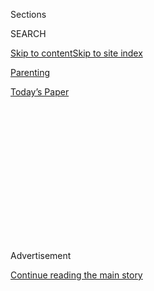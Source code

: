 <div id="app">

<div>

<div>

<div>

<div class="NYTAppHideMasthead css-1q2w90k e1suatyy0">

<div class="section css-ui9rw0 e1suatyy2">

<div class="css-eph4ug er09x8g0">

<div class="css-6n7j50">

</div>

<span class="css-1dv1kvn">Sections</span>

<div class="css-10488qs">

<span class="css-1dv1kvn">SEARCH</span>

</div>

[Skip to content](#site-content)[Skip to site
index](#site-index)

</div>

<div id="masthead-section-label" class="css-1wr3we4 eaxe0e00">

[Parenting](https://www.nytimes.com/section/parenting)

</div>

<div class="css-10698na e1huz5gh0">

</div>

</div>

<div id="masthead-bar-one" class="section hasLinks css-15hmgas e1csuq9d3">

<div class="css-uqyvli e1csuq9d0">

</div>

<div class="css-1uqjmks e1csuq9d1">

</div>

<div class="css-9e9ivx">

[](https://myaccount.nytimes.com/auth/login?response_type=cookie&client_id=vi)

</div>

<div class="css-1bvtpon e1csuq9d2">

[Today’s
Paper](https://www.nytimes.com/section/todayspaper)

</div>

</div>

</div>

</div>

<div data-aria-hidden="false">

<div id="site-content" data-role="main">

<div>

<div class="css-1aor85t" style="opacity:0.000000001;z-index:-1;visibility:hidden">

<div class="css-1hqnpie">

<div class="css-epjblv">

<span class="css-17xtcya">[Parenting](/section/parenting)</span><span class="css-x15j1o">|</span><span class="css-fwqvlz">How
to Diversify Your Toy
Box</span>

</div>

<div class="css-k008qs">

<div class="css-1iwv8en">

<span class="css-18z7m18"></span>

<div>

</div>

</div>

<span class="css-1n6z4y">https://nyti.ms/2PlTXpz</span>

<div class="css-1705lsu">

<div class="css-4xjgmj">

<div class="css-4skfbu" data-role="toolbar" data-aria-label="Social Media Share buttons, Save button, and Comments Panel with current comment count" data-testid="share-tools">

  - 
  - 
  - 
  - 
    
    <div class="css-6n7j50">
    
    </div>

  - 

</div>

</div>

</div>

</div>

</div>

</div>

<div id="NYT_TOP_BANNER_REGION" class="css-13pd83m">

</div>

<div id="top-wrapper" class="css-1sy8kpn">

<div id="top-slug" class="css-l9onyx">

Advertisement

</div>

[Continue reading the main
story](#after-top)

<div class="ad top-wrapper" style="text-align:center;height:100%;display:block;min-height:250px">

<div id="top" class="place-ad" data-position="top" data-size-key="top">

</div>

</div>

<div id="after-top">

</div>

</div>

<div>

<div id="sponsor-wrapper" class="css-1hyfx7x">

<div id="sponsor-slug" class="css-19vbshk">

Supported by

</div>

[Continue reading the main
story](#after-sponsor)

<div id="sponsor" class="ad sponsor-wrapper" style="text-align:center;height:100%;display:block">

</div>

<div id="after-sponsor">

</div>

</div>

<div class="css-186x18t">

</div>

<div class="css-1vkm6nb ehdk2mb0">

# How to Diversify Your Toy Box

</div>

Ways to create a multiracial and multicultural spectrum in a child’s
activities and
toys.

![<span class="css-cch8ym"><span class="css-1dv1kvn">Credit</span><span class="css-cnj6d5 e1z0qqy90" itemprop="copyrightHolder"><span class="css-1ly73wi e1tej78p0">Credit...</span><span>Nick
Little</span></span></span>](https://static01.nyt.com/images/2020/08/03/autossell/diversetoys-still/diversetoys-still-threeByTwoMediumAt2X.jpg)

<div class="css-18e8msd">

<div class="css-vp77d3 epjyd6m0">

<div class="css-1baulvz">

By <span class="css-1baulvz last-byline" itemprop="name">Shanicia
Boswell</span>

</div>

</div>

  - 
    
    <div class="css-ld3wwf e16638kd2">
    
    Aug. 3,
    2020
    
    </div>

  - 
    
    <div class="css-4xjgmj">
    
    <div class="css-d8bdto" data-role="toolbar" data-aria-label="Social Media Share buttons, Save button, and Comments Panel with current comment count" data-testid="share-tools">
    
      - 
      - 
      - 
      - 
        
        <div class="css-6n7j50">
        
        </div>
    
      - 
    
    </div>
    
    </div>

</div>

</div>

<div class="section meteredContent css-1r7ky0e" name="articleBody" itemprop="articleBody">

<div class="css-1fanzo5 StoryBodyCompanionColumn">

<div class="css-53u6y8">

Becoming a mother made me reflect on my own childhood and how I was
raised to view diversity. I grew up in South Georgia at a time when
dolls of my complexion were not easy to find. So I played with mostly
white dolls. The features I observed in Ken and Barbie were exactly what
I saw around me: the familiar aspect of white people. My doctor was
white. My teachers were mostly white. Police officers and bank tellers
all had skin that did not look like my own.

My friends’ toy chests overflowed with white ballerina Barbies and
blonde, pigtailed Cabbage Patch Kids. Their bookshelves were filled with
stories about happy white children who spent their days gallivanting
with big red dogs. As a Black child in the 1990s, I knew that my skin
color was different, and I often wondered why I didn’t see more people
who looked like me in my cartoon shows or books or reflected in my
dolls.

Imagine how children’s views of themselves and others could change by
having dolls of diverse races and ethnicities, not just white Barbies
and G.I. Joes.

</div>

</div>

<div class="css-1fanzo5 StoryBodyCompanionColumn">

<div class="css-53u6y8">

“Diversity through play is achieved by having a variety of toys, music,
clothes, books, food, and art that highlight and celebrate similarities,
as well as differences,” said Ann-Louise Lockhart, Psy.D.*,* a pediatric
psychologist and parent coach.

</div>

</div>

<div>

</div>

<div class="css-1fanzo5 StoryBodyCompanionColumn">

<div class="css-53u6y8">

Research has shown children become aware of racial differences [as early
as 3 years
old](https://ncela.ed.gov/files/rcd/BE020476/Play_and_Cultural_Diversity.pdf?origin=publication_detail#:~:text=The%20dramatic%20play%20area%20may,reflect%20different%20styles%20of%20living.),
and children often mimic their home life dynamics, classrooms and daily
interactions with their toys. They “learn, interact, grow, and construct
their understanding of their world through play,” Dr. Lockhart said.
“They learn about social and family relationships through play,
including how to relate to and interact with others.”

When encouraging diversity through play, parents and caregivers can
explore activities and provide toys that help kids acknowledge
differences and embrace similarities, and let them know that seeing
color is OK. I select each doll and book for my 7-year-old daughter with
intention. I want her toys to reflect the real world, in all its diverse
glory. If you are a white parent of young children, ask yourself: How
many of your children’s toys and books are multiracial? And for
multicultural families and families of color, take note of how your
children are being represented in action figures, dolls and other toys.
Since diversity is not just about race, consider how your toy, game and
book selections might also include people with nonconforming gender
identities, different abilities, and a range of faiths and ages.

With more kids learning from home this school year, away from other
children, and more awareness of systemic racism and injustice in the
U.S., parents are becoming more conscious of how important teaching
diversity is. Here are some other ways to diversify play in your child’s
life.

## Dolls and action figures

By collecting dolls across the color spectrum, we help children create a
self concept that acknowledges their own differences and helps them see
that others are unique, too. Self concepts, Dr. Lockhart explained, are
the statements we make about ourselves, which also include “the images
and ideas we have in our mind about ourselves.”

</div>

</div>

<div class="css-1fanzo5 StoryBodyCompanionColumn">

<div class="css-53u6y8">

“When children see themselves represented in their toys, books, movies,
music, food, and artwork, it shapes their self concept” Dr. Lockhart
said.

Yelitsa Jean-Charles, the founder and chief executive of [Healthy Roots
Dolls](https://healthyrootsdolls.com/), said she created her doll
company to represent today’s children. She said she was inspired by the
1940s Doll Test by the psychologists Kenneth B. and Mamie P. Clark. The
researchers showed identical dolls, except for their skin color, to 253
Black children between the ages of 3 and 7 to test children’s racial
perceptions. They found that the majority of children attributed
positive characteristics to the white dolls and negative characteristics
to the Black dolls. The findings suggested how Black children felt
inferior and had lost their self esteem during a time of segregation,
prejudice and discrimination.

With her toy company, Jean-Charles has normalized Black dolls.
Jean-Charles said that between 20 to 40 percent of her customers are
non-Black parents with children of color who specifically purchase her
dolls to have conversations about diversity with their children or to
have dolls that represent their children in complexion and hair texture.

“I created these dolls because I never had a doll that looked like me
growing up,” Jean-Charles said.

In addition to dolls, parents can also include multicultural play
figures by both small toy companies, like [The Black Toy
Store](https://blacktoystore.com/product-category/action-figures/), and
large toy manufactures, like
[Mattel](https://corporate.mattel.com/news/mattel-unveils-special-edition-thankyouheroes-collection-from-fisher-price-xae-to-honor-today-s-heroes)
or [Lego
Duplo](https://education.lego.com/en-us/products/people-by-lego-education/45030#product).<span class="css-8l6xbc evw5hdy0">
</span>

## Games and imaginative play

Reflecting on my childhood, I can see how my imaginative play
perpetuated a racial bias. In fantasy games, like playing “teacher” or
“doctor,” I remember my white friends always holding a position of
power; they were the teacher or the doctor. The Black students, myself
included, played the role of the student or patient. As a parent now, I
have had conversations with my daughter about this. I encourage her to
be the leader in her imaginative play with friends.

Dr. Lockhart said that through play, children can experiment with their
views of the world, then dismantle that world, build new worlds, and try
them out again.

</div>

</div>

<div class="css-1fanzo5 StoryBodyCompanionColumn">

<div class="css-53u6y8">

Even though children are limited in playing with others because of the
pandemic, there are still ways to use
[games](https://www.browntoybox.com/shop/all/),
[puzzles](https://puzzlehuddle.com/) and imaginative to promote
diversity. One study suggested [reading
books](https://www.nytimes.com/2020/06/09/parenting/childrens-books-black-characters.html)
that focus on diversity, equality and social justice and then [acting
out
scenes](https://pdfs.semanticscholar.org/33ff/b7ab64d021e34f5a1ec1ee975152e479f1d2.pdf),
discussing with parents how kids would respond to certain situations.
This allows children to put themselves in someone else’s shoes and
practice empathy as well.

Role-playing can help create safe spaces of child-led conversations
where your children feel comfortable to ask questions and explore topics
about race and culture.

“To create space for our children to have conversations related to race
and diversity, we have to be willing to do our own work so that we can
come to the conversation comfortable enough to hold whatever our
children bring,” said Kira Hudson Banks, Ph.D, a psychologist and
educator of more than 20 years.

“We have to also be willing to trust the intelligence of our children.
We know they understand the dynamics of oppression by preschool and they
start to judge by race, then it is incumbent upon us to realize that
they are capable of starting to understand and interrupt some of those
stereotypes.”

## Visual arts

With drawing or painting, parents can incorporate examples and materials
from artists with backgrounds different from their own. Introduce
artists who use bright and intentional colors or work for social causes.
Consider [the artists Kehinde Wiley and Amy
Sherald](https://www.nytimes.com/2018/02/12/arts/obama-portraitists-bonded-the-everyday-and-the-extraordinary.html),
who were commissioned to create portraits of former President Barack
Obama and first lady Michelle Obama for the National Portrait Gallery.
Or show work from [Vik
Muniz](https://www.nytimes.com/2010/10/24/arts/design/24muniz.html), a
mixed-media artist from Brazil, who creates art from everyday materials.
His photographs can prompt conversations about recycling as well as what
it was like growing up in Brazil, which challenged his views on waste in
America. Children can then design their own artistic pieces having been
inspired by a more diverse art world.

## Dance and music

Dance is another way to introduce diversity into home-based playtime and
learning. Caregivers can show videos of dancers, like Misty Copeland and
Michaela DePrince. Or play music from different parts of the world. Have
fun with this: Spin a globe, pick a location and look up children’s
music for that particular region. If you can, carve out 20 minutes of
dance each day with your children and discuss what you like about the
music you are dancing to.

## Languages

Learning a few key words of another language can assist in language
barriers between children. It could be as simple as teaching one word,
like “hello,” in multiple languages. Word flash cards with pictures in
English and a second language can be a fun way to incorporate learning a
new language into play time. For children, apps like
[Duolingo](https://www.duolingo.com/) and
[Mango](https://mangolanguages.com/), is an interactive way to expand
the knowledge of basic linguistics for communication.

</div>

</div>

<div class="css-1fanzo5 StoryBodyCompanionColumn">

<div class="css-53u6y8">

Patricia Nunley, Ed.D., a professor for early childhood development at
the City College of San Francisco, urges parents to move with caution
here. “Language is directly tied to culture.” she said. “Parents must
group language in with other concepts of learning to properly utilize
it. Children have to find the appreciation of culture before truly
appreciating another language.”

For example, if I teach my daughter to say “hello” in Japanese, or
“Kon-ni-chi-wa,” but I neglect to explain to her the formal greetings
of bowing, showing respect to elders, or the etiquette of greeting, I am
not fully connecting the Japanese culture to the word.

Diversity is more than speaking another language or teaching about other
races. It includes, but is not limited to, gender identity, individuals
with disabilities and people of different faiths. Age also plays a major
role in how we teach our children.

As parents, we must make a conscious effort to explore playtime in a way
that does not only reflect our family dynamic but positively reflects
our melting pot of cultures around the world. We must uplift the voices
of those who do not share our complexion.

The process of diversifying play should not feel stressful. Parents
should enjoy learning alongside children. Children should feel dignified
and honored during the process of learning diversity. They should be
empowered and know that seeing color is OK. In acknowledging our
differences, we learn to embrace our similarities.

Shanicia Boswell is the founder of [Black Moms
Blog](https://blackmomsblog.com/), a collaborative blogging community
that focuses on parenting, culture, and lifestyle from a Black mom’s
point of view. Her views on parenting have been featured on OWN network,
HLN/CNN, Thrive, March of Dimes and Procter & Gamble.

</div>

</div>

<div>

</div>

</div>

<div>

</div>

<div>

</div>

<div>

</div>

<div>

<div id="bottom-wrapper" class="css-1ede5it">

<div id="bottom-slug" class="css-l9onyx">

Advertisement

</div>

[Continue reading the main
story](#after-bottom)

<div id="bottom" class="ad bottom-wrapper" style="text-align:center;height:100%;display:block;min-height:90px">

</div>

<div id="after-bottom">

</div>

</div>

</div>

</div>

</div>

## Site Index

<div>

</div>

## Site Information Navigation

  - [© <span>2020</span> <span>The New York Times
    Company</span>](https://help.nytimes.com/hc/en-us/articles/115014792127-Copyright-notice)

<!-- end list -->

  - [NYTCo](https://www.nytco.com/)
  - [Contact
    Us](https://help.nytimes.com/hc/en-us/articles/115015385887-Contact-Us)
  - [Work with us](https://www.nytco.com/careers/)
  - [Advertise](https://nytmediakit.com/)
  - [T Brand Studio](http://www.tbrandstudio.com/)
  - [Your Ad
    Choices](https://www.nytimes.com/privacy/cookie-policy#how-do-i-manage-trackers)
  - [Privacy](https://www.nytimes.com/privacy)
  - [Terms of
    Service](https://help.nytimes.com/hc/en-us/articles/115014893428-Terms-of-service)
  - [Terms of
    Sale](https://help.nytimes.com/hc/en-us/articles/115014893968-Terms-of-sale)
  - [Site
    Map](https://spiderbites.nytimes.com)
  - [Help](https://help.nytimes.com/hc/en-us)
  - [Subscriptions](https://www.nytimes.com/subscription?campaignId=37WXW)

</div>

</div>

</div>

</div>
